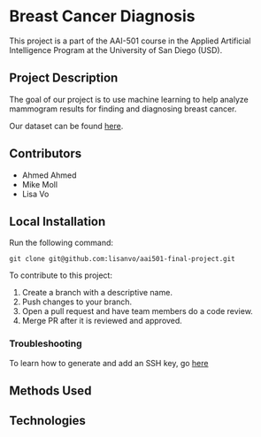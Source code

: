 # Breast Cancer Diagnosis
This project is a part of the AAI-501 course in the Applied Artificial Intelligence Program at the University of San Diego (USD). 

## Project Description
The goal of our project is to use machine learning to help analyze mammogram results for finding and diagnosing breast cancer. 

Our dataset can be found [here](https://wiki.cancerimagingarchive.net/pages/viewpage.action?pageId=22516629). 

## Contributors
- Ahmed Ahmed
- Mike Moll
- Lisa Vo

## Local Installation
Run the following command:

```
git clone git@github.com:lisanvo/aai501-final-project.git
```

To contribute to this project:
1. Create a branch with a descriptive name.
2. Push changes to your branch.
3. Open a pull request and have team members do a code review.
4. Merge PR after it is reviewed and approved.

### Troubleshooting

To learn how to generate and add an SSH key, go [here](https://docs.github.com/en/authentication/connecting-to-github-with-ssh/generating-a-new-ssh-key-and-adding-it-to-the-ssh-agent)

## Methods Used
	
## Technologies

